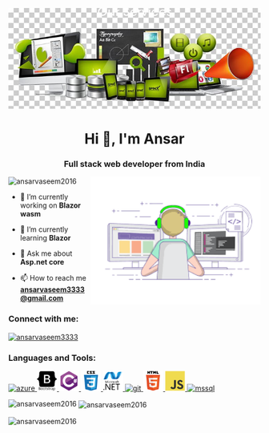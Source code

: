 ![logo](https://github.com/ansarvaseem2016/ansarvaseem2016/blob/main/banner%201.jpg)
<h1 align="center">Hi 👋, I'm Ansar</h1>
<h3 align="center">Full stack web developer from India</h3>

<img align="right" alt="working" width="340" src="https://github.com/ansarvaseem2016/ansarvaseem2016/blob/main/programmer%20pic.png">

<p align="left"> <img src="https://komarev.com/ghpvc/?username=ansarvaseem2016&label=Profile%20views&color=0e75b6&style=flat" alt="ansarvaseem2016" /> </p>

- 🔭 I’m currently working on **Blazor wasm**

- 🌱 I’m currently learning **Blazor**

- 💬 Ask me about **Asp.net core**

- 📫 How to reach me **ansarvaseem3333@gmail.com**

<h3 align="left">Connect with me:</h3>
<p align="left">
<a href="https://linkedin.com/in/ansarvaseem3333" target="blank"><img align="center" src="https://raw.githubusercontent.com/rahuldkjain/github-profile-readme-generator/master/src/images/icons/Social/linked-in-alt.svg" alt="ansarvaseem3333" height="30" width="40" /></a>
</p>

<h3 align="left">Languages and Tools:</h3>
<p align="left"> <a href="https://azure.microsoft.com/en-in/" target="_blank" rel="noreferrer"> <img src="https://www.vectorlogo.zone/logos/microsoft_azure/microsoft_azure-icon.svg" alt="azure" width="40" height="40"/> </a> <a href="https://getbootstrap.com" target="_blank" rel="noreferrer"> <img src="https://raw.githubusercontent.com/devicons/devicon/master/icons/bootstrap/bootstrap-plain-wordmark.svg" alt="bootstrap" width="40" height="40"/> </a> <a href="https://www.w3schools.com/cs/" target="_blank" rel="noreferrer"> <img src="https://raw.githubusercontent.com/devicons/devicon/master/icons/csharp/csharp-original.svg" alt="csharp" width="40" height="40"/> </a> <a href="https://www.w3schools.com/css/" target="_blank" rel="noreferrer"> <img src="https://raw.githubusercontent.com/devicons/devicon/master/icons/css3/css3-original-wordmark.svg" alt="css3" width="40" height="40"/> </a> <a href="https://dotnet.microsoft.com/" target="_blank" rel="noreferrer"> <img src="https://raw.githubusercontent.com/devicons/devicon/master/icons/dot-net/dot-net-original-wordmark.svg" alt="dotnet" width="40" height="40"/> </a> <a href="https://git-scm.com/" target="_blank" rel="noreferrer"> <img src="https://www.vectorlogo.zone/logos/git-scm/git-scm-icon.svg" alt="git" width="40" height="40"/> </a> <a href="https://www.w3.org/html/" target="_blank" rel="noreferrer"> <img src="https://raw.githubusercontent.com/devicons/devicon/master/icons/html5/html5-original-wordmark.svg" alt="html5" width="40" height="40"/> </a> <a href="https://developer.mozilla.org/en-US/docs/Web/JavaScript" target="_blank" rel="noreferrer"> <img src="https://raw.githubusercontent.com/devicons/devicon/master/icons/javascript/javascript-original.svg" alt="javascript" width="40" height="40"/> </a> <a href="https://www.microsoft.com/en-us/sql-server" target="_blank" rel="noreferrer"> <img src="https://www.svgrepo.com/show/303229/microsoft-sql-server-logo.svg" alt="mssql" width="40" height="40"/> </a> </p>

<p><img align="left" src="https://github-readme-stats.vercel.app/api/top-langs?username=ansarvaseem2016&show_icons=true&locale=en&layout=compact" alt="ansarvaseem2016" /></p>

<p>&nbsp;<img align="center" src="https://github-readme-stats.vercel.app/api?username=ansarvaseem2016&show_icons=true&locale=en" alt="ansarvaseem2016" /></p>

<p><img align="center" src="https://github-readme-streak-stats.herokuapp.com/?user=ansarvaseem2016&" alt="ansarvaseem2016" /></p>

